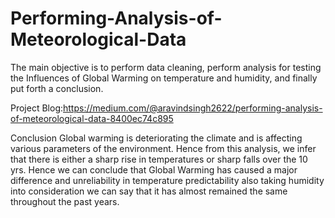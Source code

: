 # Performing-Analysis-of-Meteorological-Data
The main objective is to perform data cleaning, perform analysis for testing the Influences of Global Warming on temperature and humidity, and finally put forth a conclusion.

Project Blog:https://medium.com/@aravindsingh2622/performing-analysis-of-meteorological-data-8400ec74c895

Conclusion
Global warming is deteriorating the climate and is affecting various parameters of the environment. Hence from this analysis, we infer that there is either a sharp rise in temperatures or sharp falls over the 10 yrs. Hence we can conclude that Global Warming has caused a major difference and unreliability in temperature predictability also taking humidity into consideration we can say that it has almost remained the same throughout the past years.

